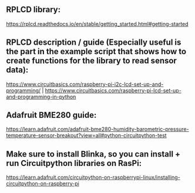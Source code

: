 ## RPLCD library:
https://rplcd.readthedocs.io/en/stable/getting_started.html#getting-started

## RPLCD description / guide (Especially useful is the part in the example script that shows how to create functions for the library to read sensor data):
https://www.circuitbasics.com/raspberry-pi-i2c-lcd-set-up-and-programming/  |  https://www.circuitbasics.com/raspberry-pi-lcd-set-up-and-programming-in-python

## Adafruit BME280 guide:
https://learn.adafruit.com/adafruit-bme280-humidity-barometric-pressure-temperature-sensor-breakout?view=all#python-circuitpython-test

## Make sure to install Blinka, so you can install + run Circuitpython libraries on RasPi:
https://learn.adafruit.com/circuitpython-on-raspberrypi-linux/installing-circuitpython-on-raspberry-pi